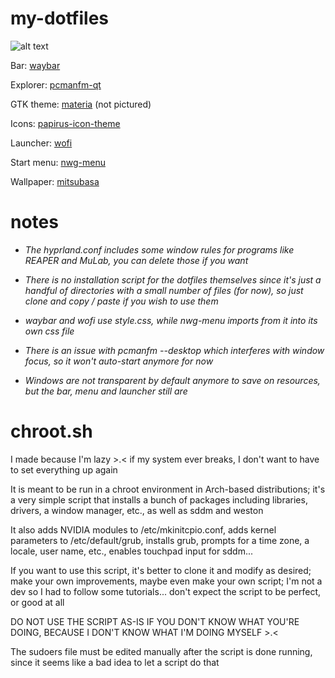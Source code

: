 # my-dotfiles
![alt text](https://github.com/kawa-sanmyaku/my-dotfiles/blob/main/docs/dotpic1.png)

Bar: [waybar](https://github.com/Alexays/Waybar)

Explorer: [pcmanfm-qt](https://github.com/lxqt/pcmanfm-qt)

GTK theme: [materia](https://github.com/nana-4/materia-theme) (not pictured)

Icons: [papirus-icon-theme](https://github.com/PapirusDevelopmentTeam/papirus-icon-theme)

Launcher: [wofi](https://sr.ht/~scoopta/wofi/)

Start menu: [nwg-menu](https://github.com/nwg-piotr/nwg-menu)

Wallpaper: [mitsubasa](https://f4.bcbits.com/img/0030581061_130.jpg)

# notes
* *The hyprland.conf includes some window rules for programs like REAPER and MuLab, you can delete those if you want*

* *There is no installation script for the dotfiles themselves since it's just a handful of directories with a small number of files (for now), so just clone and copy / paste if you wish to use them*

* *waybar and wofi use style.css, while nwg-menu imports from it into its own css file*

* *There is an issue with pcmanfm --desktop which interferes with window focus, so it won't auto-start anymore for now*

* *Windows are not transparent by default anymore to save on resources, but the bar, menu and launcher still are*

# chroot.sh
I made because I'm lazy >.&lt; if my system ever breaks, I don't want to have to set everything up again

It is meant to be run in a chroot environment in Arch-based distributions; it's a very simple script that installs a bunch of packages including libraries, drivers, a window manager, etc., as well as sddm and weston

It also adds NVIDIA modules to /etc/mkinitcpio.conf, adds kernel parameters to /etc/default/grub, installs grub, prompts for a time zone, a locale, user name, etc., enables touchpad input for sddm...

If you want to use this script, it's better to clone it and modify as desired; make your own improvements, maybe even make your own script; I'm not a dev so I had to follow some tutorials... don't expect the script to be perfect, or good at all

DO NOT USE THE SCRIPT AS-IS IF YOU DON'T KNOW WHAT YOU'RE DOING, BECAUSE I DON'T KNOW WHAT I'M DOING MYSELF >.<

The sudoers file must be edited manually after the script is done running, since it seems like a bad idea to let a script do that
